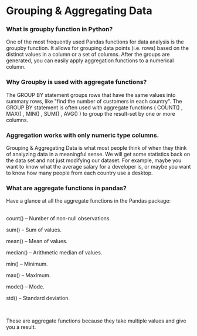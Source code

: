 # Grouping & Aggregating Data

### What is groupby function in Python?

One of the most frequently used Pandas functions for data analysis is the groupby function. It allows for grouping data points (i.e. rows) based on the distinct values in a column or a set of columns. After the groups are generated, you can easily apply aggregation functions to a numerical column.

### Why Groupby is used with aggregate functions?

The GROUP BY statement groups rows that have the same values into summary rows, like "find the number of customers in each country". The GROUP BY statement is often used with aggregate functions ( COUNT() , MAX() , MIN() , SUM() , AVG() ) to group the result-set by one or more columns.

### Aggregation works with only numeric type columns.

Grouping & Aggregating Data is what most people think of when they think of analyzing data in a meaningful sense. We will get some statistics back on the data set and not just modifying our dataset. For example, maybe you want to know what the average salary for a developer is, or maybe you want to know how many people from each country use a desktop.<br/>

### What are aggregate functions in pandas?

Have a glance at all the aggregate functions in the Pandas package:<br/><br/>

count() – Number of non-null observations.<br/>

sum() – Sum of values.<br/>

mean() – Mean of values.<br/>

median() – Arithmetic median of values.<br/>

min() – Minimum.<br/>

max() – Maximum.<br/>

mode() – Mode.<br/>

std() – Standard deviation.<br/>

<br/>

These are aggregate functions because they take multiple values and give you a result.


